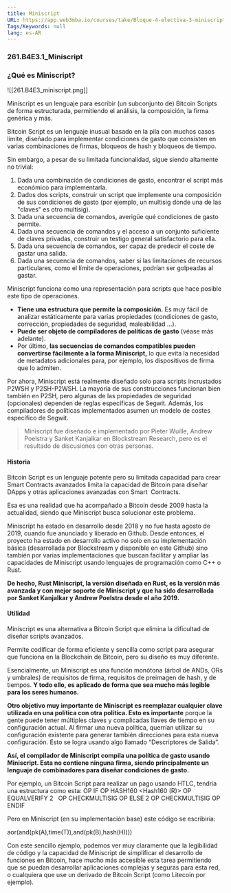 ```yaml
---
title: Miniscript
URL: https://app.web3mba.io/courses/take/Bloque-4-electiva-3-miniscript-smart-contracts-en-bitcoin/texts/38900034-01-miniscript
Tags/Keywords: null
lang: es-AR
---
```


### 261.B4E3.1_Miniscript

### ¿Qué es Miniscript?
![[261.B4E3_miniscript.png]]

Miniscript es un lenguaje para escribir (un subconjunto de) Bitcoin Scripts de forma estructurada, permitiendo el análisis, la composición, la firma genérica y más.

Bitcoin Script es un lenguaje inusual basado en la pila con muchos casos límite, diseñado para implementar condiciones de gasto que consisten en varias combinaciones de firmas, bloqueos de hash y bloqueos de tiempo.

Sin embargo, a pesar de su limitada funcionalidad, sigue siendo altamente no trivial:
1. Dada una combinación de condiciones de gasto, encontrar el script más económico para implementarla.
2. Dados dos scripts, construir un script que implemente una composición de sus condiciones de gasto (por ejemplo, un multisig donde una de las "claves" es otro multisig).
3. Dada una secuencia de comandos, averigüe qué condiciones de gasto permite.
4. Dada una secuencia de comandos y el acceso a un conjunto suficiente de claves privadas, construir un testigo general satisfactorio para ella.
5. Dada una secuencia de comandos, ser capaz de predecir el coste de gastar una salida.
6. Dada una secuencia de comandos, saber si las limitaciones de recursos particulares, como el límite de operaciones, podrían ser golpeadas al gastar.

Miniscript funciona como una representación para scripts que hace posible este tipo de operaciones. 

- **Tiene una estructura que permite la composición.** Es muy fácil de analizar estáticamente para varias propiedades (condiciones de gasto, corrección, propiedades de seguridad, maleabilidad ...). 
- **Puede ser objeto de compiladores de políticas de gasto** (véase más adelante). 
- Por último, **las secuencias de comandos compatibles pueden convertirse fácilmente a la forma Miniscript,** lo que evita la necesidad de metadatos adicionales para, por ejemplo, los dispositivos de firma que lo admiten.

Por ahora, Miniscript está realmente diseñado solo para scripts incrustados P2WSH y P2SH-P2WSH. La mayoría de sus construcciones funcionan bien también en P2SH, pero algunas de las propiedades de seguridad (opcionales) dependen de reglas específicas de Segwit. Además, los compiladores de políticas implementados asumen un modelo de costes específico de Segwit.

> Miniscript fue diseñado e implementado por Pieter Wuille, Andrew Poelstra y Sanket Kanjalkar en Blockstream Research, pero es el resultado de discusiones con otras personas.

#### Historia
Bitcoin Script es un lenguaje potente pero su limitada capacidad para crear Smart Contracts avanzados limita la capacidad de Bitcoin para diseñar DApps y otras aplicaciones avanzadas con Smart  Contracts.

Esa es una realidad que ha acompañado a Bitcoin desde 2009 hasta la actualidad, siendo que Miniscript busca solucionar este problema.

Miniscript ha estado en desarrollo desde 2018 y no fue hasta agosto de 2019, cuando fue anunciado y liberado en Github. Desde entonces, el proyecto ha estado en desarrollo activo no solo en su implementación básica (desarrollada por Blockstream y disponible en este Github) sino también por varias implementaciones que buscan facilitar y ampliar las capacidades de Miniscript usando lenguajes de programación como C++ o Rust.

**De hecho, Rust Miniscript, la versión diseñada en Rust, es la versión más avanzada y con mejor soporte de Miniscript y que ha sido desarrollada por Sanket Kanjalkar y Andrew Poelstra desde el año 2019.**

#### Utilidad
Miniscript es una alternativa a Bitcoin Script que elimina la dificultad de diseñar scripts avanzados.

Permite codificar de forma eficiente y sencilla como script para asegurar que funciona en la Blockchain de Bitcoin, pero su diseño es muy diferente. 

Esencialmente, un Miniscript es una función monótona (árbol de ANDs, ORs y umbrales) de requisitos de firma, requisitos de preimagen de hash, y de tiempos. **Y todo ello, es aplicado de forma que sea mucho más legible para los seres humanos.**

**Otro objetivo muy importante de Miniscript es reemplazar cualquier clave utilizada en una política con otra política. Esto es importante** porque la gente puede tener múltiples claves y complicadas llaves de tiempo en su configuración actual. Al firmar una nueva política, querrían utilizar su configuración existente para generar también direcciones para esta nueva configuración. Esto se logra usando algo llamado “Descriptores de Salida”.

**Así, el compilador de Miniscript compila una política de gasto usando Miniscript. Esta no contiene ninguna firma, siendo principalmente un lenguaje de combinadores para diseñar condiciones de gasto.**

Por ejemplo, un Bitcoin Script para realizar un pago usando HTLC, tendría una estructura como esta:
OP IF
OP HASH160 <Hash160 (R)> OP EQUALVERIFY
2  <Alice2> <Bob2> OP CHECKMULTISIG
OP ELSE
2 <Alice1> <Bob1> OP CHECKMULTISIG
OP ENDIF

Pero en Miniscript (en su implementación base) este código se escribiría:

aor(and(pk(A),time(T)),and(pk(B),hash(H))))

Con este sencillo ejemplo, podemos ver muy claramente que la legibilidad de código y la capacidad de Miniscript de simplificar el desarrollo de funciones en Bitcoin, hace mucho más accesible esta tarea permitiendo que se puedan desarrollar aplicaciones complejas y seguras para esta red, o cualquiera que use un derivado de Bitcoin Script (como Litecoin por ejemplo).


